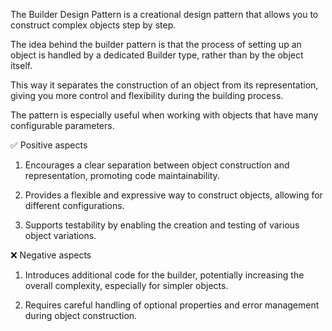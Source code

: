 The Builder Design Pattern is a creational design pattern that allows you to construct complex objects step by step.

The idea behind the builder pattern is that the process of setting up an object is handled by a dedicated Builder type, rather than by the object itself.

This way it separates the construction of an object from its representation, giving you more control and flexibility during the building process.

The pattern is especially useful when working with objects that have many configurable parameters.

✅ Positive aspects
1. Encourages a clear separation between object construction and representation, promoting code maintainability.

2. Provides a flexible and expressive way to construct objects, allowing for different configurations.

3. Supports testability by enabling the creation and testing of various object variations.

❌ Negative aspects
1. Introduces additional code for the builder, potentially increasing the overall complexity, especially for simpler objects.

2. Requires careful handling of optional properties and error management during object construction.